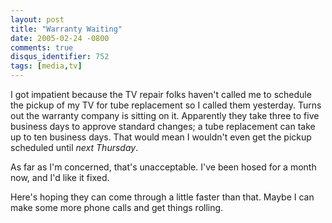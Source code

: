 ```yaml
---
layout: post
title: "Warranty Waiting"
date: 2005-02-24 -0800
comments: true
disqus_identifier: 752
tags: [media,tv]
---
```

I got impatient because the TV repair folks haven't called me to
schedule the pickup of my TV for tube replacement so I called them
yesterday. Turns out the warranty company is sitting on it. Apparently
they take three to five business days to approve standard changes; a
tube replacement can take up to ten business days. That would mean I
wouldn't even get the pickup scheduled until *next Thursday*.

 As far as I'm concerned, that's unacceptable. I've been hosed for a
month now, and I'd like it fixed.

 Here's hoping they can come through a little faster than that. Maybe I
can make some more phone calls and get things rolling.
